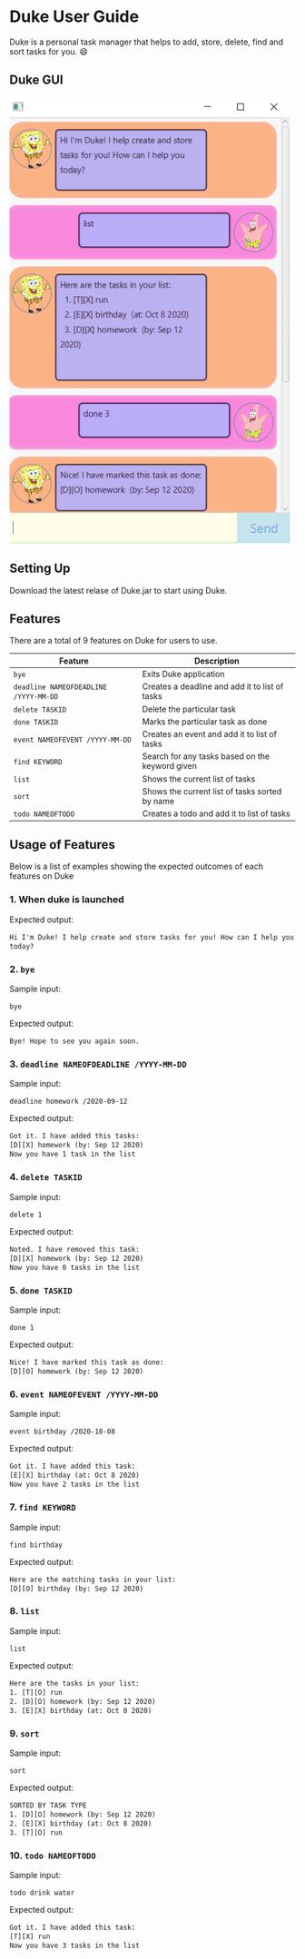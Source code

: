 # Duke User Guide
Duke is a personal task manager that helps to add, store, delete, find and sort tasks for you. :smile:

## Duke GUI
![Duke GUI](./Ui.png)

## Setting Up
Download the latest relase of Duke.jar to start using Duke.

## Features
There are a total of 9 features on Duke for users to use.

Feature | Description
------------ | -------------
`bye` | Exits Duke application
`deadline NAMEOFDEADLINE /YYYY-MM-DD` | Creates a deadline and add it to list of tasks
`delete TASKID` | Delete the particular task
`done TASKID` | Marks the particular task as done
`event NAMEOFEVENT /YYYY-MM-DD` | Creates an event and add it to list of tasks
`find KEYWORD` | Search for any tasks based on the keyword given
`list` | Shows the current list of tasks
`sort` | Shows the current list of tasks sorted by name
`todo NAMEOFTODO` | Creates a todo and add it to list of tasks

## Usage of Features
Below is a list of examples showing the expected outcomes of each features on Duke

### 1. When duke is launched
Expected output:
```
Hi I'm Duke! I help create and store tasks for you! How can I help you today?
```

### 2. `bye`
Sample input:
```
bye
```

Expected output:
```
Bye! Hope to see you again soon.
```

### 3. `deadline NAMEOFDEADLINE /YYYY-MM-DD`
Sample input:
```
deadline homework /2020-09-12
```

Expected output:
```
Got it. I have added this tasks:
[D][X] homework (by: Sep 12 2020)
Now you have 1 task in the list
```

### 4. `delete TASKID`
Sample input:
```
delete 1
```

Expected output:
```
Noted. I have removed this task:
[D][X] homework (by: Sep 12 2020)
Now you have 0 tasks in the list
```

### 5. `done TASKID`
Sample input:
```
done 1
```

Expected output:
```
Nice! I have marked this task as done:
[D][O] homework (by: Sep 12 2020)
```

### 6. `event NAMEOFEVENT /YYYY-MM-DD`
Sample input:
```
event birthday /2020-10-08
```

Expected output:
```
Got it. I have added this task:
[E][X] birthday (at: Oct 8 2020)
Now you have 2 tasks in the list
```

### 7. `find KEYWORD`
Sample input:
```
find birthday
```

Expected output:
```
Here are the matching tasks in your list:
[D][O] birthday (by: Sep 12 2020)
```

### 8. `list`
Sample input:
```
list
```

Expected output:
```
Here are the tasks in your list:
1. [T][O] run
2. [D][O] homework (by: Sep 12 2020)
3. [E][X] birthday (at: Oct 8 2020)
```

### 9. `sort`
Sample input:
```
sort
```

Expected output:
```
SORTED BY TASK TYPE
1. [D][O] homework (by: Sep 12 2020)
2. [E][X] birthday (at: Oct 8 2020)
3. [T][O] run
```

### 10. `todo NAMEOFTODO`
Sample input:
```
todo drink water
```

Expected output:
```
Got it. I have added this task:
[T][X] run
Now you have 3 tasks in the list
```

